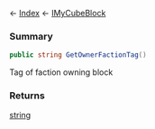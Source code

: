 ← [Index](Api-Index) ← [IMyCubeBlock](VRage.Game.ModAPI.Ingame.IMyCubeBlock)

### Summary

```csharp
public string GetOwnerFactionTag()
```

Tag of faction owning block

### Returns

[string](https://docs.microsoft.com/en-us/dotnet/api/system.string?view=netframework-4.6)


